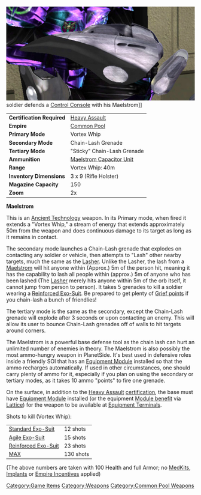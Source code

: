 ![](images/Maelstrom.jpg "fig:Maelstrom.jpg") soldier defends a [Control
Console](Control_Console "wikilink") with his Maelstrom\]\]

|                            |                                                                 |
| -------------------------- | --------------------------------------------------------------- |
| **Certification Required** | [Heavy Assault](Heavy_Assault "wikilink")                       |
| **Empire**                 | [Common Pool](Common_Pool "wikilink")                           |
| **Primary Mode**           | Vortex Whip                                                     |
| **Secondary Mode**         | Chain-Lash Grenade                                              |
| **Tertiary Mode**          | "Sticky" Chain-Lash Grenade                                     |
| **Ammunition**             | [Maelstrom Capacitor Unit](Maelstrom_Capacitor_Unit "wikilink") |
| **Range**                  | Vortex Whip: 40m                                                |
| **Inventory Dimensions**   | 3 x 9 (Rifle Holster)                                           |
| **Magazine Capacity**      | 150                                                             |
| **Zoom**                   | 2x                                                              |

**Maelstrom**

This is an [Ancient Technology](Ancient_Technology "wikilink") weapon.
In its Primary mode, when fired it extends a "Vortex Whip," a stream of
energy that extends approximately 50m from the weapon and does
continuous damage to its target as long as it remains in contact.

The secondary mode launches a Chain-Lash grenade that explodes on
contacting any soldier or vehicle, then attempts to "Lash" other nearby
targets, much the same as the [Lasher](Lasher "wikilink"). Unlike the
Lasher, the lash from a [Maelstrom](Maelstrom "wikilink") will hit
anyone within (Approx.) 5m of the person hit, meaning it has the
capability to lash all people within (approx.) 5m of anyone who has been
lashed (The [Lasher](Lasher "wikilink") merely hits anyone within 5m of
the orb itself, it cannot jump from person to person). It takes 5
grenades to kill a soldier wearing a [Reinforced
Exo-Suit](Reinforced_Exo-Suit "wikilink"). Be prepared to get plenty of
[Grief points](Grief_points "wikilink") if you chain-lash a bunch of
friendlies!

The tertiary mode is the same as the secondary, except the Chain-Lash
grenade will explode after 3 seconds or upon contacting an enemy. This
will allow its user to bounce Chain-Lash grenades off of walls to hit
targets around corners.

The Maelstrom is a powerful base defense tool as the chain lash can hurt
an unlimited number of enemies in theory. The Maelstrom is also possibly
the most ammo-hungry weapon in PlanetSide. It's best used in defensive
roles inside a friendly SOI that has an [Equipment
Module](Equipment_Module "wikilink") installed so that the ammo
recharges automatically. If used in other circumstances, one should
carry plenty of ammo for it, especially if you plan on using the
secondary or tertiary modes, as it takes 10 ammo "points" to fire one
grenade.

On the surface, in addition to the [Heavy
Assault](Heavy_Assault "wikilink")
[certification](certifications "wikilink"), the base must have
[Equipment Module](Equipment_Module "wikilink") installed (or the
equipment [Module benefit](Module_benefit "wikilink") via
[Lattice](Lattice "wikilink")) for the weapon to be available at
[Equipment Terminals](Equipment_Terminal "wikilink").

Shots to kill (Vortex Whip):

|                                                       |           |
| ----------------------------------------------------- | --------- |
| [Standard Exo-Suit](Standard_Exo-Suit "wikilink")     | 12 shots  |
| [Agile Exo-Suit](Agile_Exo-Suit "wikilink")           | 15 shots  |
| [Reinforced Exo-Suit](Reinforced_Exo-Suit "wikilink") | 23 shots  |
| [MAX](MAX "wikilink")                                 | 130 shots |

(The above numbers are taken with 100 Health and full Armor; no
[MedKits](MedKit "wikilink"), [Implants](Implants "wikilink") or [Empire
Incentives](Empire_Incentives "wikilink") applied)

[Category:Game Items](Category:Game_Items "wikilink")
[Category:Weapons](Category:Weapons "wikilink") [Category:Common Pool
Weapons](Category:Common_Pool_Weapons "wikilink")
